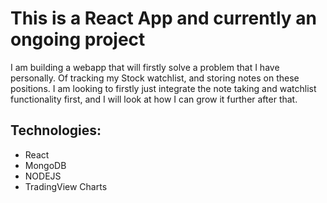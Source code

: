 # This is a React App and currently an ongoing project

I am building a webapp that will firstly solve a problem that I have personally. Of tracking my Stock watchlist, and storing notes on these positions. I am looking to firstly just integrate the note taking and watchlist functionality first, and I will look at how I can grow it further after that. 


## Technologies: 
- React 
- MongoDB 
- NODEJS 
- TradingView Charts

